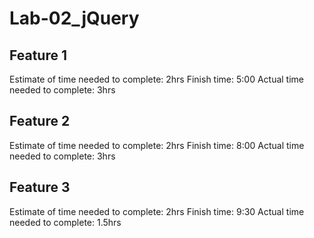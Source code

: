 # Lab-02_jQuery

## Feature 1

Estimate of time needed to complete: 2hrs
Finish time: 5:00
Actual time needed to complete: 3hrs

## Feature 2

Estimate of time needed to complete: 2hrs
Finish time: 8:00
Actual time needed to complete: 3hrs

## Feature 3

Estimate of time needed to complete: 2hrs
Finish time: 9:30
Actual time needed to complete: 1.5hrs
